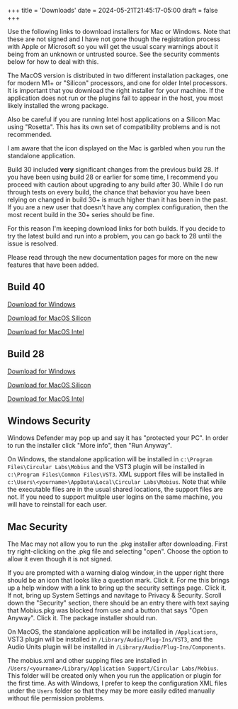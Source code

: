 +++
title = 'Downloads'
date = 2024-05-21T21:45:17-05:00
draft = false
+++

Use the following links to download installers for Mac or Windows.  Note that these are not signed and I have not gone though the registration process with Apple or Microsoft so you will get the usual scary warnings about it being from an unknown or untrusted source.  See the security comments below for how to deal with this.

The MacOS version is distributed in two different installation packages, one for modern M1+ or "Silicon" processors, and one for older Intel processors.  It is important that you download the right installer for your machine.  If the application does not run or the plugins fail to appear in the host, you most likely installed the wrong package.

Also be careful if you are running Intel host applications on a Silicon Mac using "Rosetta".  This has its own set of compatibility problems and is not recommended.

I am aware that the icon displayed on the Mac is garbled when you run the standalone application.

Build 30 included **very** significant changes from the previous build
28.  If you have been using build 28 or earlier for some
time, I recommend you proceed with caution about upgrading to any build
after 30.  While I do run through tests on every build, the chance that behavior
you have been relying on changed in build 30+ is much higher than it has been in the past.
If you are a new user that doesn't have any complex configuration, then the most recent build in the 30+ series should be fine.

For this reason I'm keeping download links for both builds.  If you decide to try the latest build
and run into a problem, you can go back to 28 until the issue is resolved.

Please read through the new documentation pages for more on the new features that have been added.

## Build 40

[Download for Windows](https://www.mobiuslooper.com/MobiusSetup-40.exe)

[Download for MacOS Silicon](https://www.mobiuslooper.com/Mobius-40.pkg)

[Download for MacOS Intel](https://www.mobiuslooper.com/MobiusIntel-40.pkg)

## Build 28

[Download for Windows](https://www.mobiuslooper.com/MobiusSetup-28.exe)

[Download for MacOS Silicon](https://www.mobiuslooper.com/Mobius-28.pkg)

[Download for MacOS Intel](https://www.mobiuslooper.com/MobiusIntel-28.pkg)

## Windows Security

Windows Defender may pop up and say it has "protected your PC".  In order to run the installer click "More info", then "Run Anyway".

On Windows, the standalone application will be installed in `c:\Program Files\Circular Labs\Mobius` and the VST3 plugin will be installed
in `c:\Program Files\Common Files\VST3`.   XML support files will be installed in `c:\Users\<yourname>\AppData\Local\Circular Labs\Mobius`.
Note that while the executable files are in the usual shared locations, the support files are not.  If you need to support mulitple user logins on
the same machine, you will have to reinstall for each user.

## Mac Security

The Mac may not allow you to run the .pkg installer after downloading.  First try right-clicking on the .pkg file and selecting "open".  Choose the option to allow it even though it is not signed.

If you are prompted with a warning dialog window, in the upper right there should be an icon that looks like a question mark.  Click it.  For me this brings up a help window with a link to bring up the security settings page.  Click it.  If not, bring up System Settings and navitage to Privacy & Security.  Scroll down the "Security" section, there should be an entry there with text saying that Mobius.pkg was blocked from use and a button that says "Open Anyway".  Click it.  The package installer should run.

On MacOS, the standalone application will be installed in `/Applications`, VST3 plugin will be installed in `/Library/Audio/Plug-Ins/VST3`, and the Audio Units plugin will be installed in `/Library/Audio/Plug-Ins/Components`.

The mobius.xml and other supping files are installed in `/Users/<yourname>/Library/Application Support/Circular Labs/Mobius`.  This folder will be created only when you run the application or plugin for the first time.  As with Windows, I prefer to keep the configuration XML files under the `Users` folder so that they may be more easily edited manually without file permission problems.


